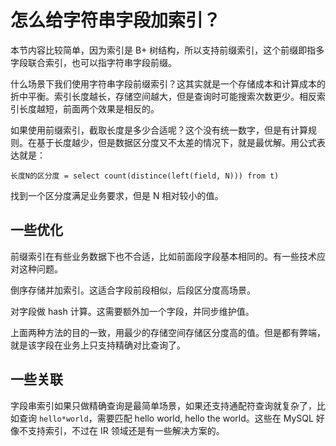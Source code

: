 # 怎么给字符串字段加索引？
本节内容比较简单，因为索引是 B+ 树结构，所以支持前缀索引，这个前缀即指多字段联合索引，也可以指字符串字段前缀。

什么场景下我们使用字符串字段前缀索引？这其实就是一个存储成本和计算成本的折中平衡。索引长度越长，存储空间越大，但是查询时可能搜索次数更少。相反索引长度越短，前面两个效果是相反的。

如果使用前缀索引，截取长度是多少合适呢？这个没有统一数字，但是有计算规则。在基于长度越少，但是数据区分度又不太差的情况下，就是最优解。用公式表达就是：

```
长度N的区分度 = select count(distince(left(field, N))) from t)
```

找到一个区分度满足业务要求，但是 N 相对较小的值。

## 一些优化
前缀索引在有些业务数据下也不合适，比如前面段字段基本相同的。有一些技术应对这种问题。

倒序存储并加索引。这适合字段前段相似，后段区分度高场景。

对字段做 hash 计算。这需要额外加一个字段，并同步维护值。

上面两种方法的目的一致，用最少的存储空间存储区分度高的值。但是都有弊端，就是该字段在业务上只支持精确对比查询了。

## 一些关联
字段串索引如果只做精确查询是最简单场景，如果还支持通配符查询就复杂了，比如查询 `hello*world`，需要匹配 hello world, hello the world。这些在 MySQL 好像不支持索引，不过在 IR 领域还是有一些解决方案的。

